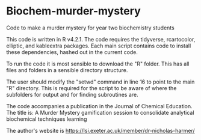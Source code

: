 # Biochem-murder-mystery
Code to make a murder mystery for year two biochemistry students

This code is written in R v4.2.1. The code requires the tidyverse, rcartocolor, elliptic, and kableextra packages.
Each main script contains code to install these dependencies, hashed out in the current code.

To run the code it is most sensible to download the "R" folder. This has all files and folders in a sensible directory structure.

The user should modify the "setwd" command in line 16 to point to the main "R" directory. This is required for the script to 
be aware of where the subfolders for output and for finding subroutines are.

The code accompanies a publication in the Journal of Chemical Education.
The title is: A Murder Mystery gamification session to consolidate analytical biochemical techniques learning 

The author's website is https://lsi.exeter.ac.uk/member/dr-nicholas-harmer/
